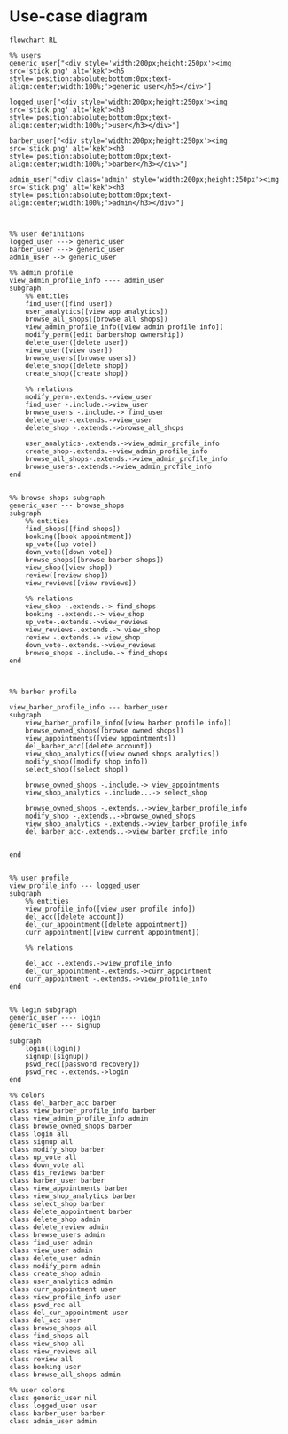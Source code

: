 <style>
	.barber *, .user *, .admin *,  .barberuser *, .adminuser *, .adminbarber *,  .nil *, .all *{
		fill : none !important;
		stroke : none !important;
		background-size: 100% 100%;
		background-repeat: no-repeat;
		border-radius : 0.7rem;
	}

	.nil *{
		background-color : white;	
	}

	.barber * {
		background-color : #bbf7d0;		
	}

	.user *{
		background-color : #7dd3fc;		
	}

	.admin *{
		background-color : #fca5a5;		
	}

	.barberuser *{
		background-image: linear-gradient(90deg, #bbf7d0 0% 50%, #7dd3fc 50% 100%); 
	}

	.adminuser *{
		background-image: linear-gradient(90deg, #bbf7d0 0% 50%, #7dd3fc 50% 100%); 
	}

	.adminbarber *{
		background-image: linear-gradient(90deg, #bbf7d0 0% 50%, #fca5a5 50% 100%); 
	}

	.all * {
		background-image: linear-gradient(90deg, #bbf7d0 0% 33%, #fca5a5 33% 66%, #7dd3fc 66% 100%);
	}

	.nodeLabel, .edgeLabel{
		font-size: 3rem !important;
	}

	.nodeLabel{
		padding: 10px 10px;
	}


</style>

# Use-case diagram
```mermaid
flowchart RL

%% users
generic_user["<div style='width:200px;height:250px'><img src='stick.png' alt='kek'><h5 style='position:absolute;bottom:0px;text-align:center;width:100%;'>generic user</h5></div>"]

logged_user["<div style='width:200px;height:250px'><img src='stick.png' alt='kek'><h3 style='position:absolute;bottom:0px;text-align:center;width:100%;'>user</h3></div>"]

barber_user["<div style='width:200px;height:250px'><img src='stick.png' alt='kek'><h3 style='position:absolute;bottom:0px;text-align:center;width:100%;'>barber</h3></div>"]

admin_user["<div class='admin' style='width:200px;height:250px'><img src='stick.png' alt='kek'><h3 style='position:absolute;bottom:0px;text-align:center;width:100%;'>admin</h3></div>"]



%% user definitions
logged_user ---> generic_user
barber_user ---> generic_user
admin_user --> generic_user

%% admin profile
view_admin_profile_info ---- admin_user 
subgraph  
	%% entities
	find_user([find user])
	user_analytics([view app analytics])
	browse_all_shops([browse all shops])
	view_admin_profile_info([view admin profile info])
	modify_perm([edit barbershop ownership])
	delete_user([delete user])
	view_user([view user])
	browse_users([browse users])
	delete_shop([delete shop])
	create_shop([create shop])

	%% relations
	modify_perm-.extends.->view_user
	find_user -.include.->view_user
	browse_users -.include.-> find_user
	delete_user-.extends.->view_user
	delete_shop -.extends.->browse_all_shops

	user_analytics-.extends.->view_admin_profile_info
	create_shop-.extends.->view_admin_profile_info
	browse_all_shops-.extends.->view_admin_profile_info
	browse_users-.extends.->view_admin_profile_info
end


%% browse shops subgraph
generic_user --- browse_shops
subgraph  
	%% entities
	find_shops([find shops])
	booking([book appointment])
	up_vote([up vote])
	down_vote([down vote])
	browse_shops([browse barber shops])
	view_shop([view shop])
	review([review shop])
	view_reviews([view reviews])

	%% relations
	view_shop -.extends.-> find_shops
	booking -.extends.-> view_shop
	up_vote-.extends.->view_reviews
	view_reviews-.extends.-> view_shop
	review -.extends.-> view_shop
	down_vote-.extends.->view_reviews
	browse_shops -.include.-> find_shops
end



%% barber profile

view_barber_profile_info --- barber_user  
subgraph  
	view_barber_profile_info([view barber profile info])
	browse_owned_shops([browse owned shops])
	view_appointments([view appointments])
	del_barber_acc([delete account])
	view_shop_analytics([view owned shops analytics])
	modify_shop([modify shop info])
	select_shop([select shop])

	browse_owned_shops -.include.-> view_appointments
	view_shop_analytics -.include...-> select_shop

	browse_owned_shops -.extends..->view_barber_profile_info
	modify_shop -.extends..->browse_owned_shops
	view_shop_analytics -.extends.->view_barber_profile_info
	del_barber_acc-.extends..->view_barber_profile_info


end


%% user profile
view_profile_info --- logged_user
subgraph  
	%% entities
	view_profile_info([view user profile info])
	del_acc([delete account])
	del_cur_appointment([delete appointment])
	curr_appointment([view current appointment])
	
	%% relations

	del_acc -.extends.->view_profile_info
	del_cur_appointment-.extends.->curr_appointment
	curr_appointment -.extends.->view_profile_info
end


%% login subgraph
generic_user ---- login
generic_user --- signup

subgraph  
	login([login])
	signup([signup])
	pswd_rec([password recovery])
	pswd_rec -.extends.->login
end

%% colors
class del_barber_acc barber
class view_barber_profile_info barber
class view_admin_profile_info admin
class browse_owned_shops barber
class login all
class signup all
class modify_shop barber
class up_vote all
class down_vote all
class dis_reviews barber
class barber_user barber
class view_appointments barber
class view_shop_analytics barber
class select_shop barber
class delete_appointment barber
class delete_shop admin
class delete_review admin
class browse_users admin
class find_user admin
class view_user admin
class delete_user admin
class modify_perm admin
class create_shop admin
class user_analytics admin
class curr_appointment user
class view_profile_info user
class pswd_rec all
class del_cur_appointment user
class del_acc user
class browse_shops all
class find_shops all
class view_shop all
class view_reviews all
class review all
class booking user
class browse_all_shops admin

%% user colors
class generic_user nil
class logged_user user
class barber_user barber
class admin_user admin

```
